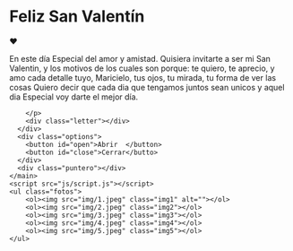 <!DOCTYPE html>
<html lang="en">
<head>
    <meta charset="UTF-8">
    <meta name="viewport" content="width=device-width, initial-scale=1.0">
    <title>Carta de San Valentin</title>
    <link rel="stylesheet" href="css/estilos.css">
</head>
<body>
    <main>
        <h1>Feliz San Valentín</h1>
      <div class="container-letter">
        <div class="cover"></div>
        <span class="heart">♥</span>
        <p class="paper" id="mainMessage">
          En este día Especial del amor y amistad.
          Quisiera invitarte a ser mi San Valentin, y los motivos de los cuales son porque:
          te quiero, te aprecio, y amo cada detalle tuyo, Maricielo, tus ojos, tu mirada, tu forma de ver las cosas
          Quiero decir que cada dia que tengamos juntos sean unicos y aquel dia Especial voy darte el mejor día.
          
        </p>
        <div class="letter"></div>
      </div>
      <div class="options">
        <button id="open">Abrir  </button>
        <button id="close">Cerrar</butto>
      </div>
      <div class="puntero"></div>
    </main>
    <script src="js/script.js"></script>
    <ul class="fotos">
        <ol><img src="img/1.jpeg" class="img1" alt=""></ol>
        <ol><img src="img/2.jpeg" class="img2"></ol>
        <ol><img src="img/3.jpeg" class="img3"></ol>
        <ol><img src="img/4.jpeg" class="img4"></ol>
        <ol><img src="img/5.jpeg" class="img5"></ol>
    </ul>
  </body>
  </html>
